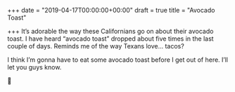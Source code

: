 +++
date = "2019-04-17T00:00:00+00:00"
draft = true
title = "Avocado Toast"

+++
It’s adorable the way these Californians go on about their avocado toast. I have heard “avocado toast” dropped about five times in the last couple of days. Reminds me of the way Texans love... tacos? 

I think I’m gonna have to eat some avocado toast before I get out of here. I’ll let you guys know.

🥑 